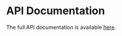 # API Documentation

The full API documentation is available <a href="../pdoc_files/index.html">here</a>.
